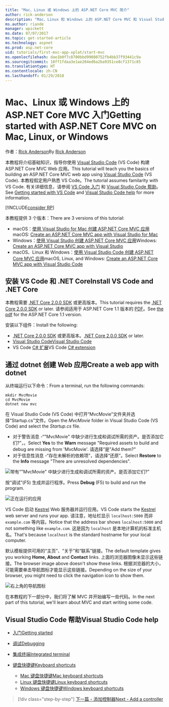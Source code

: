 ```yaml
---
title: "Mac、Linux 或 Windows 上的 ASP.NET Core MVC 简介"
author: rick-anderson
description: "Mac、Linux 和 Windows 上的 ASP.NET Core MVC 和 Visual Studio Code 入门"
ms.author: riande
manager: wpickett
ms.date: 07/07/2017
ms.topic: get-started-article
ms.technology: aspnet
ms.prod: asp.net-core
uid: tutorials/first-mvc-app-xplat/start-mvc
ms.openlocfilehash: dae1b0f7c8700bbd99080752fb4bb37f93441c9a
ms.sourcegitcommit: 18ff1fdaa3e1ae204ed6a2ba9351ce8cf1371c85
ms.translationtype: HT
ms.contentlocale: zh-CN
ms.lasthandoff: 01/29/2018
---
```

# <a name="getting-started-with-aspnet-core-mvc--on-mac-linux-or-windows"></a><span data-ttu-id="47e32-103">Mac、Linux 或 Windows 上的 ASP.NET Core MVC 入门</span><span class="sxs-lookup"><span data-stu-id="47e32-103">Getting started with ASP.NET Core MVC  on Mac, Linux, or Windows</span></span>

<span data-ttu-id="47e32-104">作者：[Rick Anderson](https://twitter.com/RickAndMSFT)</span><span class="sxs-lookup"><span data-stu-id="47e32-104">By [Rick Anderson](https://twitter.com/RickAndMSFT)</span></span>

<span data-ttu-id="47e32-105">本教程将介绍基础知识，指导你使用 [Visual Studio Code](https://code.visualstudio.com) (VS Code) 构建 ASP.NET Core MVC Web 应用。</span><span class="sxs-lookup"><span data-stu-id="47e32-105">This tutorial will teach you the basics of building an ASP.NET Core MVC web app using [Visual Studio Code](https://code.visualstudio.com) (VS Code).</span></span> <span data-ttu-id="47e32-106">本教程假定用户熟悉 VS Code。</span><span class="sxs-lookup"><span data-stu-id="47e32-106">The tutorial assumes familarity with VS Code.</span></span> <span data-ttu-id="47e32-107">有关详细信息，请参阅 [VS Code 入门](https://code.visualstudio.com/docs) 和 [Visual Studio Code 帮助](#visual-studio-code-help)。</span><span class="sxs-lookup"><span data-stu-id="47e32-107">See [Getting started with VS Code](https://code.visualstudio.com/docs) and [Visual Studio Code help](#visual-studio-code-help) for more information.</span></span> 

[!INCLUDE[consider RP](../../includes/razor.md)]

<span data-ttu-id="47e32-108">本教程提供 3 个版本：</span><span class="sxs-lookup"><span data-stu-id="47e32-108">There are 3 versions of this tutorial:</span></span>

* <span data-ttu-id="47e32-109">macOS：[使用 Visual Studio for Mac 创建 ASP.NET Core MVC 应用](xref:tutorials/first-mvc-app-mac/start-mvc)</span><span class="sxs-lookup"><span data-stu-id="47e32-109">macOS: [Create an ASP.NET Core MVC app with Visual Studio for Mac](xref:tutorials/first-mvc-app-mac/start-mvc)</span></span>
* <span data-ttu-id="47e32-110">Windows：[使用 Visual Studio 创建 ASP.NET Core MVC 应用](xref:tutorials/first-mvc-app/start-mvc)</span><span class="sxs-lookup"><span data-stu-id="47e32-110">Windows: [Create an ASP.NET Core MVC app with Visual Studio](xref:tutorials/first-mvc-app/start-mvc)</span></span>
* <span data-ttu-id="47e32-111">macOS、Linux 和 Windows：[使用 Visual Studio Code 创建 ASP.NET Core MVC 应用](xref:tutorials/first-mvc-app-xplat/start-mvc)</span><span class="sxs-lookup"><span data-stu-id="47e32-111">macOS, Linux, and Windows: [Create an ASP.NET Core MVC app with Visual Studio Code](xref:tutorials/first-mvc-app-xplat/start-mvc)</span></span> 

## <a name="install-vs-code-and-net-core"></a><span data-ttu-id="47e32-112">安装 VS Code 和 .NET Core</span><span class="sxs-lookup"><span data-stu-id="47e32-112">Install VS Code and .NET Core</span></span>

<span data-ttu-id="47e32-113">本教程需要 [.NET Core 2.0.0 SDK](https://www.microsoft.com/net/core) 或更高版本。</span><span class="sxs-lookup"><span data-stu-id="47e32-113">This tutorial requires the [.NET Core 2.0.0 SDK](https://www.microsoft.com/net/core) or later.</span></span> <span data-ttu-id="47e32-114">请参阅适用于 ASP.NET Core 1.1 版本的 [PDF](https://github.com/aspnet/Docs/blob/master/aspnetcore/tutorials/first-mvc-app-mac/start-mvc/8-23-17.pdf)。</span><span class="sxs-lookup"><span data-stu-id="47e32-114">See [the pdf](https://github.com/aspnet/Docs/blob/master/aspnetcore/tutorials/first-mvc-app-mac/start-mvc/8-23-17.pdf) for the ASP.NET Core 1.1 version.</span></span>

<span data-ttu-id="47e32-115">安装以下组件：</span><span class="sxs-lookup"><span data-stu-id="47e32-115">Install the following:</span></span>

* <span data-ttu-id="47e32-116">[.NET Core 2.0.0 SDK](https://www.microsoft.com/net/core) 或更高版本。</span><span class="sxs-lookup"><span data-stu-id="47e32-116">[.NET Core 2.0.0 SDK](https://www.microsoft.com/net/core) or later.</span></span>
* [<span data-ttu-id="47e32-117">Visual Studio Code</span><span class="sxs-lookup"><span data-stu-id="47e32-117">Visual Studio Code</span></span>](https://code.visualstudio.com)
* <span data-ttu-id="47e32-118">VS Code [C# 扩展](https://marketplace.visualstudio.com/items?itemName=ms-vscode.csharp)</span><span class="sxs-lookup"><span data-stu-id="47e32-118">VS Code [C# extension](https://marketplace.visualstudio.com/items?itemName=ms-vscode.csharp)</span></span> 

## <a name="create-a-web-app-with-dotnet"></a><span data-ttu-id="47e32-119">通过 dotnet 创建 Web 应用</span><span class="sxs-lookup"><span data-stu-id="47e32-119">Create a web app with dotnet</span></span>

<span data-ttu-id="47e32-120">从终端运行以下命令：</span><span class="sxs-lookup"><span data-stu-id="47e32-120">From a terminal, run the following commands:</span></span>

```console
mkdir MvcMovie
cd MvcMovie
dotnet new mvc
```

<span data-ttu-id="47e32-121">在 Visual Studio Code (VS Code) 中打开“MvcMovie”文件夹并选择“Startup.cs”文件。</span><span class="sxs-lookup"><span data-stu-id="47e32-121">Open the *MvcMovie* folder in Visual Studio Code (VS Code) and select the *Startup.cs* file.</span></span>

- <span data-ttu-id="47e32-122">对于警告消息 -“"MvcMovie" 中缺少进行生成和调试所需的资产。是否添加它们?”，。</span><span class="sxs-lookup"><span data-stu-id="47e32-122">Select **Yes** to the **Warn** message "Required assets to build and debug are missing from 'MvcMovie'.</span></span> <span data-ttu-id="47e32-123">请选择“是”</span><span class="sxs-lookup"><span data-stu-id="47e32-123">Add them?"</span></span>
- <span data-ttu-id="47e32-124">对于信息性消息 -“存在未解析的依赖项”，请选择“还原”。</span><span class="sxs-lookup"><span data-stu-id="47e32-124">Select **Restore** to the **Info** message "There are unresolved dependencies".</span></span>

![带有“"MvcMovie" 中缺少进行生成和调试所需的资产。是否添加它们?”](../web-api-vsc/_static/vsc_restore.png)

<span data-ttu-id="47e32-128">按“调试”(F5) 生成并运行程序。</span><span class="sxs-lookup"><span data-stu-id="47e32-128">Press **Debug** (F5) to build and run the program.</span></span>

![正在运行的应用](../first-mvc-app/start-mvc/_static/1.png)

<span data-ttu-id="47e32-130">VS Code 启动 [Kestrel](xref:fundamentals/servers/kestrel) Web 服务器并运行应用。</span><span class="sxs-lookup"><span data-stu-id="47e32-130">VS Code starts the [Kestrel](xref:fundamentals/servers/kestrel) web server and runs your app.</span></span> <span data-ttu-id="47e32-131">请注意，地址栏显示 `localhost:5000` 而非 `example.com` 等内容。</span><span class="sxs-lookup"><span data-stu-id="47e32-131">Notice that the address bar shows `localhost:5000` and not something like `example.com`.</span></span> <span data-ttu-id="47e32-132">这是因为 `localhost` 是本地计算机的标准主机名。</span><span class="sxs-lookup"><span data-stu-id="47e32-132">That's because `localhost` is the standard hostname for your local computer.</span></span>

<span data-ttu-id="47e32-133">默认模板提供可用的“主页”、“关于”和“联系”链接。</span><span class="sxs-lookup"><span data-stu-id="47e32-133">The default template gives you working **Home, About** and **Contact** links.</span></span> <span data-ttu-id="47e32-134">上面的浏览器图像未显示这些链接。</span><span class="sxs-lookup"><span data-stu-id="47e32-134">The browser image above doesn't show these links.</span></span> <span data-ttu-id="47e32-135">根据浏览器的大小，可能需要单击导航图标才能显示这些链接。</span><span class="sxs-lookup"><span data-stu-id="47e32-135">Depending on the size of your browser, you might need to click the navigation icon to show them.</span></span>

![右上角的导航图标](../first-mvc-app/start-mvc/_static/2.png)

<span data-ttu-id="47e32-137">在本教程的下一部分中，我们将了解 MVC 并开始编写一些代码。</span><span class="sxs-lookup"><span data-stu-id="47e32-137">In the next part of this tutorial, we'll learn about MVC and start writing some code.</span></span>

## <a name="visual-studio-code-help"></a><span data-ttu-id="47e32-138">Visual Studio Code 帮助</span><span class="sxs-lookup"><span data-stu-id="47e32-138">Visual Studio Code help</span></span>

- [<span data-ttu-id="47e32-139">入门</span><span class="sxs-lookup"><span data-stu-id="47e32-139">Getting started</span></span>](https://code.visualstudio.com/docs)
- [<span data-ttu-id="47e32-140">调试</span><span class="sxs-lookup"><span data-stu-id="47e32-140">Debugging</span></span>](https://code.visualstudio.com/docs/editor/debugging)
- [<span data-ttu-id="47e32-141">集成终端</span><span class="sxs-lookup"><span data-stu-id="47e32-141">Integrated terminal</span></span>](https://code.visualstudio.com/docs/editor/integrated-terminal)
- [<span data-ttu-id="47e32-142">键盘快捷键</span><span class="sxs-lookup"><span data-stu-id="47e32-142">Keyboard shortcuts</span></span>](https://code.visualstudio.com/docs/getstarted/keybindings#_keyboard-shortcuts-reference)

  - [<span data-ttu-id="47e32-143">Mac 键盘快捷键</span><span class="sxs-lookup"><span data-stu-id="47e32-143">Mac keyboard shortcuts</span></span>](https://code.visualstudio.com/shortcuts/keyboard-shortcuts-macos.pdf)
  - [<span data-ttu-id="47e32-144">Linux 键盘快捷键</span><span class="sxs-lookup"><span data-stu-id="47e32-144">Linux keyboard shortcuts</span></span>](https://code.visualstudio.com/shortcuts/keyboard-shortcuts-linux.pdf)
  - [<span data-ttu-id="47e32-145">Windows 键盘快捷键</span><span class="sxs-lookup"><span data-stu-id="47e32-145">Windows keyboard shortcuts</span></span>](https://code.visualstudio.com/shortcuts/keyboard-shortcuts-windows.pdf)

>[!div class="step-by-step"]
[<span data-ttu-id="47e32-146">下一篇 - 添加控制器</span><span class="sxs-lookup"><span data-stu-id="47e32-146">Next - Add a controller</span></span>](adding-controller.md)
